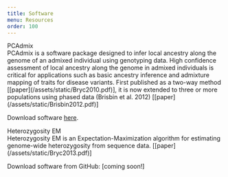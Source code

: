 ```yaml
---
title: Software
menu: Resources
order: 100
---
```

<div class="title">PCAdmix</div>
PCAdmix is a software package designed to infer local ancestry along the genome of an 
admixed individual using genotyping data. High confidence assessment of local ancestry 
along the genome in admixed individuals is critical for applications such as basic 
ancestry inference and admixture mapping of traits for disease variants. First published 
as a two-way method [[paper](/assets/static/Bryc2010.pdf)], it is now extended to three or 
more populations using phased data (Brisbin et al. 2012) [[paper](/assets/static/Brisbin2012.pdf)]

Download software
[here](https://sites.google.com/site/pcadmix/downloads/copyright_1-0).

<div class="title">Heterozygosity EM</div>
Heterozygosity EM is an Expectation-Maximization algorithm for estimating genome-wide 
heterozygosity from sequence data. [[paper](/assets/static/Bryc2013.pdf)]

Download software from GitHub: [coming soon!]<!-- [heterozygosity-em][heterozygosity-github]-->

[heterozygosity-github]: http://github.com/kasia1/heterozygosity-em
